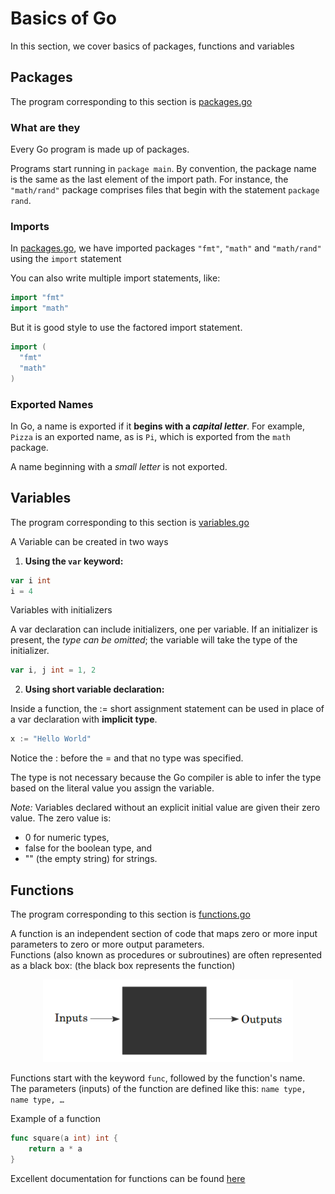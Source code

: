 # Basics of Go

In this section, we cover basics of packages, functions and variables

## Packages

  The program corresponding to this section is [packages.go](https://github.com/Sumedh-Patkar/golang/blob/master/2basics/packages.go)

  ### What are they
  
  Every Go program is made up of packages.

  Programs start running in `package main`.
  By convention, the package name is the same as the last element of the import path. 
  For instance, the `"math/rand"` package comprises files that begin with the statement `package rand`. 

  ### Imports
  
  In [packages.go](https://github.com/Sumedh-Patkar/golang/blob/master/2basics/packages.go), we have imported packages 
  `"fmt"`, `"math"` and `"math/rand"` using the `import` statement
  
  You can also write multiple import statements, like: 
  ```Go
  import "fmt"
  import "math"
  ```

  But it is good style to use the factored import statement. 
  
  ```Go
  import (
    "fmt"
    "math"
  )
  ```

  ### Exported Names

  In Go, a name is exported if it **begins with a _capital letter_**. 
  For example, `Pizza` is an exported name, as is `Pi`, which is exported from the `math` package. 
  
  A name beginning with a _small letter_ is not exported.
  
## Variables

  The program corresponding to this section is [variables.go](https://github.com/Sumedh-Patkar/golang/blob/master/2basics/variables.go)


  A Variable can be created in two ways
  
  1. **Using the `var` keyword:**

  ```Go
  var i int
  i = 4
  ```
    
  Variables with initializers
  
  A var declaration can include initializers, one per variable.
  If an initializer is present, the _type can be omitted_; the variable will take the type of the initializer. 

  ```Go
  var i, j int = 1, 2
  ```

  2. **Using short variable declaration:**

   Inside a function, the := short assignment statement can be used in place of a var declaration with **implicit type**. 

  ```Go
  x := "Hello World"
  ```
  Notice the : before the = and that no type was specified. 
  
  The type is not necessary because the Go compiler is able to infer the type based on the literal value you assign the variable.  
  
  
  *Note:* Variables declared without an explicit initial value are given their zero value.
  The zero value is:
   * 0 for numeric types,
   * false for the boolean type, and
   * "" (the empty string) for strings.


## Functions

  The program corresponding to this section is [functions.go](https://github.com/Sumedh-Patkar/golang/blob/master/2basics/functions.go)
  
  A function is an independent section of code that maps zero or more input parameters to zero or more output parameters. <br /> 
  Functions (also known as procedures or subroutines) are often represented as a black box: (the black box represents the function)

      
  <p align="center">
    <img src="./images/function-blackbox.png" alt="Function Blackbox" width="400">
  </p>

  Functions start with the keyword `func`, followed by the function's name. <br />
  The parameters (inputs) of the function are defined like this: `name type, name type, …`
  
  Example of a function 
  
  ```Go
  func square(a int) int {
	  return a * a
  }
  ```
  
  Excellent documentation for functions can be found [here](https://www.golang-book.com/books/intro/7)

